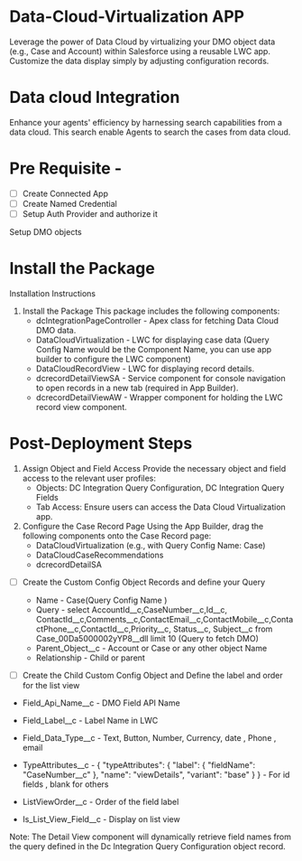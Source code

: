 
# Data-Cloud-Virtualization APP 
Leverage the power of Data Cloud by virtualizing your DMO object data (e.g., Case and Account) within Salesforce using a reusable LWC app. Customize the data display simply by adjusting configuration records.


# Data cloud  Integration
Enhance your agents' efficiency by harnessing  search capabilities from a data cloud. This search enable Agents to search the cases from data cloud.

 # Pre Requisite - 

- [ ] Create Connected App
- [ ] Create Named Credential 
- [ ] Setup Auth Provider and authorize it 

Setup DMO objects 

 # Install the Package 
Installation Instructions
1. Install the Package This package includes the following components:
    * dcIntegrationPageController - Apex class for fetching Data Cloud DMO data.
    * DataCloudVirtualization - LWC for displaying case data (Query Config Name would be the Component Name, you can use app builder to configure the LWC component)
    * DataCloudRecordView - LWC for displaying record details.
    * dcrecordDetailViewSA - Service component for console navigation to open records in a new tab (required in App Builder).
    * dcrecordDetailViewAW - Wrapper component for holding the LWC record view component.


 # Post-Deployment Steps
1. Assign Object and Field Access Provide the necessary object and field access to the relevant user profiles:
    * Objects: DC Integration Query Configuration, DC Integration Query Fields
    * Tab Access: Ensure users can access the Data Cloud Virtualization app.
2. Configure the Case Record Page Using the App Builder, drag the following components onto the Case Record page:
    * DataCloudVirtualization (e.g., with Query Config Name: Case)
    * DataCloudCaseRecommendations
    * dcrecordDetailSA

- [ ] Create the Custom Config Object Records and define your Query

    -  Name - Case(Query Config Name )
    -  Query -  select AccountId__c,CaseNumber__c,Id__c, ContactId__c,Comments__c,ContactEmail__c,ContactMobile__c,ContactPhone__c,ContactId__c,Priority__c, Status__c, Subject__c from Case_00Da5000002yYP8__dll limit 10 (Query to fetch DMO)
    -  Parent_Object__c - Account or Case or any other object Name
    -  Relationship - Child or parent 


- [ ] Create the Child Custom Config Object and Define the label and order for the list view
 -   Field_Api_Name__c - DMO Field API Name
 -   Field_Label__c - Label Name in LWC 
 -   Field_Data_Type__c - Text, Button, Number, Currency, date , Phone , email 
 -   TypeAttributes__c - { "typeAttributes": { "label": { "fieldName": "CaseNumber__c" }, "name": "viewDetails", "variant": "base" } }  - For id fields , blank for others 

 -   ListViewOrder__c - Order of the field label 
 -   Is_List_View_Field__c - Display on list view 
   
Note: The Detail View component will dynamically retrieve field names from the query defined in the Dc Integration Query Configuration object record.

